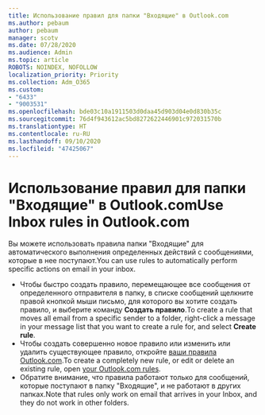 ```yaml
---
title: Использование правил для папки "Входящие" в Outlook.com
ms.author: pebaum
author: pebaum
manager: scotv
ms.date: 07/28/2020
ms.audience: Admin
ms.topic: article
ROBOTS: NOINDEX, NOFOLLOW
localization_priority: Priority
ms.collection: Adm_O365
ms.custom:
- "6433"
- "9003531"
ms.openlocfilehash: bde03c10a1911503d0daa45d903d04e0d830b35c
ms.sourcegitcommit: 76d4f943612ac5bd8272622446901c972031570b
ms.translationtype: HT
ms.contentlocale: ru-RU
ms.lasthandoff: 09/10/2020
ms.locfileid: "47425067"
---
```

# <a name="use-inbox-rules-in-outlookcom"></a><span data-ttu-id="7bb33-102">Использование правил для папки "Входящие" в Outlook.com</span><span class="sxs-lookup"><span data-stu-id="7bb33-102">Use Inbox rules in Outlook.com</span></span>

<span data-ttu-id="7bb33-103">Вы можете использовать правила папки "Входящие" для автоматического выполнения определенных действий с сообщениями, которые в нее поступают.</span><span class="sxs-lookup"><span data-stu-id="7bb33-103">You can use rules to automatically perform specific actions on email in your inbox.</span></span>

- <span data-ttu-id="7bb33-104">Чтобы быстро создать правило, перемещающее все сообщения от определенного отправителя в папку, в списке сообщений щелкните правой кнопкой мыши письмо, для которого вы хотите создать правило, и выберите команду **Создать правило**.</span><span class="sxs-lookup"><span data-stu-id="7bb33-104">To create a rule that moves all email from a specific sender to a folder, right-click a message in your message list that you want to create a rule for, and select  **Create rule**.</span></span>
- <span data-ttu-id="7bb33-105">Чтобы создать совершенно новое правило или изменить или удалить существующее правило, откройте [ваши правила Outlook.com](https://go.microsoft.com/fwlink/?linkid=2118142).</span><span class="sxs-lookup"><span data-stu-id="7bb33-105">To create a completely new rule, or edit or delete an existing rule, open [your Outlook.com rules](https://go.microsoft.com/fwlink/?linkid=2118142).</span></span>
- <span data-ttu-id="7bb33-106">Обратите внимание, что правила работают только для сообщений, которые поступают в папку "Входящие", и не работают в других папках.</span><span class="sxs-lookup"><span data-stu-id="7bb33-106">Note that rules only work on email that arrives in your Inbox, and they do not work in other folders.</span></span>
